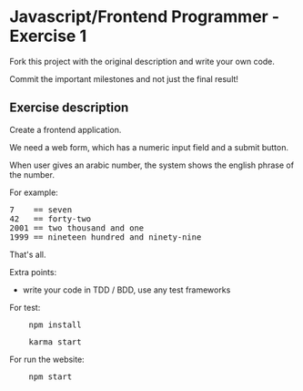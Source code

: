 
Javascript/Frontend Programmer - Exercise 1
=============================

Fork this project with the original description and write your own code.

Commit the important milestones and not just the final result!


Exercise description
--------------------

Create a frontend application.

We need a web form, which has a numeric input field and a submit button.

When user gives an arabic number, the system shows the english phrase of the number.

For example:
<pre>
7    == seven
42   == forty-two
2001 == two thousand and one
1999 == nineteen hundred and ninety-nine
</pre>

That's all.

Extra points:

* write your code in TDD / BDD, use any test frameworks

For test:
<pre>
    npm install
</pre>
<pre>
    karma start
</pre>

For run the website:
<pre>
    npm start
</pre>